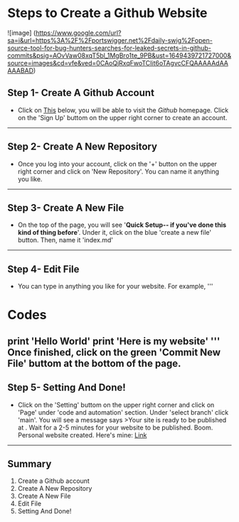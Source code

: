 # Steps to Create a Github Website
![image] (https://www.google.com/url?sa=i&url=https%3A%2F%2Fportswigger.net%2Fdaily-swig%2Fopen-source-tool-for-bug-hunters-searches-for-leaked-secrets-in-github-commits&psig=AOvVaw08xqT5bl_1MgBro1te_9PB&ust=1649439721727000&source=images&cd=vfe&ved=0CAoQjRxqFwoTCIit6oTAgvcCFQAAAAAdAAAAABAD)


## Step 1- Create A Github Account
* Click on [This](https://github.com) below, you will be able to visit the *Github* homepage. Click on the 'Sign Up' buttom on the upper right corner to create an account.

---

## Step 2- Create A New Repository
* Once you log into your account, click on the '+' button on the upper right corner and click on 'New Repository'. You can name it anything you like.
---

## Step 3- Create A New File
* On the top of the page, you will see '**Quick Setup-- if you've done this kind of thing before**'. Under it, click on the blue 'create a new file' button. Then, name it 'index.md'
---

## Step 4- Edit File
* You can type in anything you like for your website. For example, 
'''
# Codes
print 'Hello World'
print 'Here is my website'
'''
Once finished, click on the green 'Commit New File' buttom at the bottom of the page. 
--- 

## Step 5- Setting And Done!
* Click on the 'Setting' buttom on the upper right corner and click on 'Page' under 'code and automation' section. Under 'select branch' click 'main'. You will see a message says >Your site is ready to be published at <url here>.
Wait for a 2-5 minutes for your website to be published. Boom. Personal website created. 
Here's mine: [Link](https://Char15Xu.github.io/cse15l-lab-reports/index.html)
--- 
  
## Summary
1. Create a Github account
2. Create A New Repository
3. Create A New File
4. Edit File
5. Setting And Done!

  




